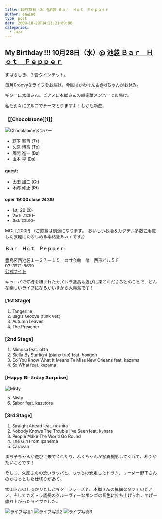 ```yaml
---
title: 10月28日（水）@池袋 Ｂａｒ　Ｈｏｔ　Ｐｅｐｐｅｒ
author: eawind
type: post
date: 2009-10-29T14:21:21+09:00
categories:
  - Jazz
---
```

## My Birthday !!! 10月28日（水）@ [池袋 Ｂａｒ　Ｈｏｔ　Ｐｅｐｐｅｒ](http://jazzhotpepper.com/)

すばらしき、２管クインテット。

毎月Groovyなライブをお届け。今回はかわけん＆@kiちゃんがお休み。

ギターに太田さん、ピアノに本郷さんの超豪華メンバーでお届け。

私も久々にアルコでテーマとりますよ！しかも新曲。

### 【[Chocolatone][1]】

![Chocolatoneメンバー](/img/2009/10/Chocolatone_member.jpg)

- 野下 聖司 (Ts)
- 久原 博高 (Tp)
- 風間 進一 (Bs)
- 山本 亨 (Ds)

#### guest:
- 太田 雄二 (Gt)
- 本郷 修史 (Pf)

#### open 19:00 close 24:00
- 1st: 20:00-
- 2nd: 21:30-
- 3rd: 23:00-

MC: 2,200円 （ご飲食は別途になります。　おいしいお酒＆カクテル多数ご用意した気軽にたのしめる本格派Ｂａｒです。）

#### Ｂａｒ　Ｈｏｔ　Ｐｅｐｐｅｒ:
豊島区西池袋１ー３７ー１５　ロサ会館　隣　西形ビル５Ｆ  
03-3971-8669  
[公式サイト](http://jazzhotpepper.com/)

キューバで修行を積まれたカズトラ議長も遊びに来てくださるとのことで、どんな楽しいライブになるかいまから大興奮です！

### [1st Stage]
1. Tangerine
2. Bag's Groove (funk ver.)
3. Autumn Leaves
4. The Preacher

### [2nd Stage]
1. Mimosa feat. ohta
2. Stella By Starlight (piano trio) feat. hongoh
3. Do You Know What It Means To Miss New Orleans feat. kazama
4. So What feat. kazama

### [Happy Birthday Surprise]
![Misty](/img/2009/10/IMG_0057.jpg)

5. Misty  
6. Sabor feat. kazutora

### [3rd Stage]
1. Straight Ahead feat. noshita
2. Nobody Knows The Trouble I've Seen feat. kuhara
3. People Make The World Go Round
4. The Girl From Ipanema
5. Caravan

まち子ちゃんが遊びに来てくれたり、ふくちゃんが写真撮影してくれて、ありがたいことです！

そして、久原さんの渋いラッパと、もっちの安定したドラム、リーダー野下さんのかちっとした仕切りがあり。

太田さんのしっかりとしたギターフレーズと、本郷さんの繊細なタッチのピアノ、そしてカズトラ議長のグルーヴィーなボンゴの音色に持ち上げられ、すげー盛り上がったライブでした。

![ライブ写真1](/img/2009/10/IMG_0143.jpg)
![ライブ写真2](/img/2009/10/IMG_0001.jpg)
![ライブ写真3](/img/2009/10/IMG_0147.jpg)
